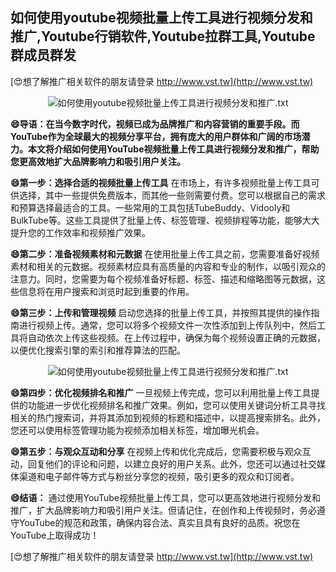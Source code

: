 ## **如何使用youtube视频批量上传工具进行视频分发和推广,Youtube行销软件,Youtube拉群工具,Youtube群成员群发**

[😍想了解推广相关软件的朋友请登录 http://www.vst.tw](http://www.vst.tw)

 <center><img src="https://vst.tw/MP4/tuiguang/png/7.png" alt="如何使用youtube视频批量上传工具进行视频分发和推广.txt"></center>

**😄导语：在当今数字时代，视频已成为品牌推广和内容营销的重要手段。而YouTube作为全球最大的视频分享平台，拥有庞大的用户群体和广阔的市场潜力。本文将介绍如何使用YouTube视频批量上传工具进行视频分发和推广，帮助您更高效地扩大品牌影响力和吸引用户关注。**

**😄第一步：选择合适的视频批量上传工具**
在市场上，有许多视频批量上传工具可供选择，其中一些提供免费版本，而其他一些则需要付费。您可以根据自己的需求和预算选择最适合的工具。一些常用的工具包括TubeBuddy、Vidooly和BulkTube等。这些工具提供了批量上传、标签管理、视频排程等功能，能够大大提升您的工作效率和视频推广效果。

**😄第二步：准备视频素材和元数据**
在使用批量上传工具之前，您需要准备好视频素材和相关的元数据。视频素材应具有高质量的内容和专业的制作，以吸引观众的注意力。同时，您需要为每个视频准备好标题、标签、描述和缩略图等元数据，这些信息将在用户搜索和浏览时起到重要的作用。

**😄第三步：上传和管理视频**
启动您选择的批量上传工具，并按照其提供的操作指南进行视频上传。通常，您可以将多个视频文件一次性添加到上传队列中，然后工具将自动依次上传这些视频。在上传过程中，确保为每个视频设置正确的元数据，以便优化搜索引擎的索引和推荐算法的匹配。

 <center><img src="https://vst.tw/MP4/tuiguang/png/0.png" alt="如何使用youtube视频批量上传工具进行视频分发和推广.txt"></center>

**😄第四步：优化视频排名和推广**
一旦视频上传完成，您可以利用批量上传工具提供的功能进一步优化视频排名和推广效果。例如，您可以使用关键词分析工具寻找相关的热门搜索词，并将其添加到视频的标题和描述中，以提高搜索排名。此外，您还可以使用标签管理功能为视频添加相关标签，增加曝光机会。

**😄第五步：与观众互动和分享**
在视频上传和优化完成后，您需要积极与观众互动，回复他们的评论和问题，以建立良好的用户关系。此外，您还可以通过社交媒体渠道和电子邮件等方式与粉丝分享您的视频，吸引更多的观众和订阅者。

**😄结语：**
通过使用YouTube视频批量上传工具，您可以更高效地进行视频分发和推广，扩大品牌影响力和吸引用户关注。但请记住，在创作和上传视频时，务必遵守YouTube的规范和政策，确保内容合法、真实且具有良好的品质。祝您在YouTube上取得成功！

[😍想了解推广相关软件的朋友请登录 http://www.vst.tw](http://www.vst.tw)



